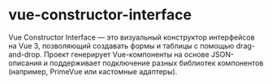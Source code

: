 # vue-constructor-interface
Vue Constructor Interface — это визуальный конструктор интерфейсов на Vue 3, позволяющий создавать формы и таблицы с помощью drag-and-drop. Проект генерирует Vue-компоненты на основе JSON-описания и поддерживает подключение разных библиотек компонентов (например, PrimeVue или кастомные адаптеры).

